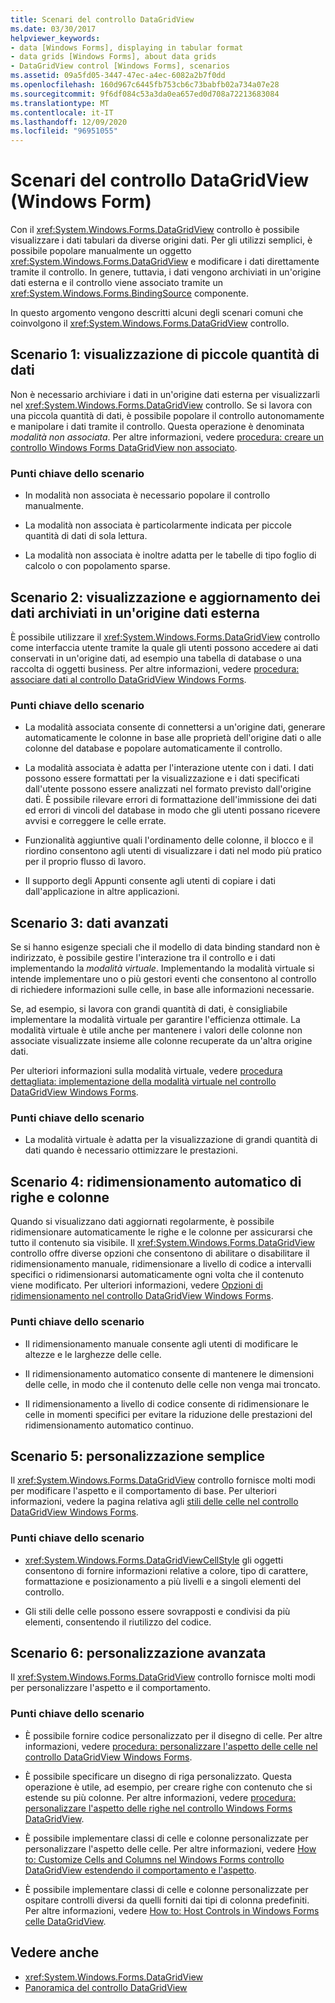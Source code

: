 ```yaml
---
title: Scenari del controllo DataGridView
ms.date: 03/30/2017
helpviewer_keywords:
- data [Windows Forms], displaying in tabular format
- data grids [Windows Forms], about data grids
- DataGridView control [Windows Forms], scenarios
ms.assetid: 09a5fd05-3447-47ec-a4ec-6082a2b7f0dd
ms.openlocfilehash: 160d967c6445fb753cb6c73babfb02a734a07e28
ms.sourcegitcommit: 9f6df084c53a3da0ea657ed0d708a72213683084
ms.translationtype: MT
ms.contentlocale: it-IT
ms.lasthandoff: 12/09/2020
ms.locfileid: "96951055"
---
```

# <a name="datagridview-control-scenarios-windows-forms"></a>Scenari del controllo DataGridView (Windows Form)
Con il <xref:System.Windows.Forms.DataGridView> controllo è possibile visualizzare i dati tabulari da diverse origini dati. Per gli utilizzi semplici, è possibile popolare manualmente un oggetto <xref:System.Windows.Forms.DataGridView> e modificare i dati direttamente tramite il controllo. In genere, tuttavia, i dati vengono archiviati in un'origine dati esterna e il controllo viene associato tramite un <xref:System.Windows.Forms.BindingSource> componente.  
  
 In questo argomento vengono descritti alcuni degli scenari comuni che coinvolgono il <xref:System.Windows.Forms.DataGridView> controllo.  
  
## <a name="scenario-1-displaying-small-amounts-of-data"></a>Scenario 1: visualizzazione di piccole quantità di dati  
 Non è necessario archiviare i dati in un'origine dati esterna per visualizzarli nel <xref:System.Windows.Forms.DataGridView> controllo. Se si lavora con una piccola quantità di dati, è possibile popolare il controllo autonomamente e manipolare i dati tramite il controllo. Questa operazione è denominata *modalità non associata*. Per altre informazioni, vedere [procedura: creare un controllo Windows Forms DataGridView non associato](how-to-create-an-unbound-windows-forms-datagridview-control.md).  
  
### <a name="scenario-key-points"></a>Punti chiave dello scenario  
  
- In modalità non associata è necessario popolare il controllo manualmente.  
  
- La modalità non associata è particolarmente indicata per piccole quantità di dati di sola lettura.  
  
- La modalità non associata è inoltre adatta per le tabelle di tipo foglio di calcolo o con popolamento sparse.  
  
## <a name="scenario-2-viewing-and-updating-data-stored-in-an-external-data-source"></a>Scenario 2: visualizzazione e aggiornamento dei dati archiviati in un'origine dati esterna  
 È possibile utilizzare il <xref:System.Windows.Forms.DataGridView> controllo come interfaccia utente tramite la quale gli utenti possono accedere ai dati conservati in un'origine dati, ad esempio una tabella di database o una raccolta di oggetti business. Per altre informazioni, vedere [procedura: associare dati al controllo DataGridView Windows Forms](how-to-bind-data-to-the-windows-forms-datagridview-control.md).  
  
### <a name="scenario-key-points"></a>Punti chiave dello scenario  
  
- La modalità associata consente di connettersi a un'origine dati, generare automaticamente le colonne in base alle proprietà dell'origine dati o alle colonne del database e popolare automaticamente il controllo.  
  
- La modalità associata è adatta per l'interazione utente con i dati. I dati possono essere formattati per la visualizzazione e i dati specificati dall'utente possono essere analizzati nel formato previsto dall'origine dati. È possibile rilevare errori di formattazione dell'immissione dei dati ed errori di vincoli del database in modo che gli utenti possano ricevere avvisi e correggere le celle errate.  
  
- Funzionalità aggiuntive quali l'ordinamento delle colonne, il blocco e il riordino consentono agli utenti di visualizzare i dati nel modo più pratico per il proprio flusso di lavoro.  
  
- Il supporto degli Appunti consente agli utenti di copiare i dati dall'applicazione in altre applicazioni.  
  
## <a name="scenario-3-advanced-data"></a>Scenario 3: dati avanzati  
 Se si hanno esigenze speciali che il modello di data binding standard non è indirizzato, è possibile gestire l'interazione tra il controllo e i dati implementando la *modalità virtuale*. Implementando la modalità virtuale si intende implementare uno o più gestori eventi che consentono al controllo di richiedere informazioni sulle celle, in base alle informazioni necessarie.  
  
 Se, ad esempio, si lavora con grandi quantità di dati, è consigliabile implementare la modalità virtuale per garantire l'efficienza ottimale. La modalità virtuale è utile anche per mantenere i valori delle colonne non associate visualizzate insieme alle colonne recuperate da un'altra origine dati.  
  
 Per ulteriori informazioni sulla modalità virtuale, vedere [procedura dettagliata: implementazione della modalità virtuale nel controllo DataGridView Windows Forms](implementing-virtual-mode-wf-datagridview-control.md).  
  
### <a name="scenario-key-points"></a>Punti chiave dello scenario  
  
- La modalità virtuale è adatta per la visualizzazione di grandi quantità di dati quando è necessario ottimizzare le prestazioni.  
  
## <a name="scenario-4-automatically-resizing-rows-and-columns"></a>Scenario 4: ridimensionamento automatico di righe e colonne  
 Quando si visualizzano dati aggiornati regolarmente, è possibile ridimensionare automaticamente le righe e le colonne per assicurarsi che tutto il contenuto sia visibile. Il <xref:System.Windows.Forms.DataGridView> controllo offre diverse opzioni che consentono di abilitare o disabilitare il ridimensionamento manuale, ridimensionare a livello di codice a intervalli specifici o ridimensionarsi automaticamente ogni volta che il contenuto viene modificato. Per ulteriori informazioni, vedere [Opzioni di ridimensionamento nel controllo DataGridView Windows Forms](sizing-options-in-the-windows-forms-datagridview-control.md).  
  
### <a name="scenario-key-points"></a>Punti chiave dello scenario  
  
- Il ridimensionamento manuale consente agli utenti di modificare le altezze e le larghezze delle celle.  
  
- Il ridimensionamento automatico consente di mantenere le dimensioni delle celle, in modo che il contenuto delle celle non venga mai troncato.  
  
- Il ridimensionamento a livello di codice consente di ridimensionare le celle in momenti specifici per evitare la riduzione delle prestazioni del ridimensionamento automatico continuo.  
  
## <a name="scenario-5-simple-customization"></a>Scenario 5: personalizzazione semplice  
 Il <xref:System.Windows.Forms.DataGridView> controllo fornisce molti modi per modificare l'aspetto e il comportamento di base. Per ulteriori informazioni, vedere la pagina relativa agli [stili delle celle nel controllo DataGridView Windows Forms](cell-styles-in-the-windows-forms-datagridview-control.md).  
  
### <a name="scenario-key-points"></a>Punti chiave dello scenario  
  
- <xref:System.Windows.Forms.DataGridViewCellStyle> gli oggetti consentono di fornire informazioni relative a colore, tipo di carattere, formattazione e posizionamento a più livelli e a singoli elementi del controllo.  
  
- Gli stili delle celle possono essere sovrapposti e condivisi da più elementi, consentendo il riutilizzo del codice.  
  
## <a name="scenario-6-advanced-customization"></a>Scenario 6: personalizzazione avanzata  
 Il <xref:System.Windows.Forms.DataGridView> controllo fornisce molti modi per personalizzare l'aspetto e il comportamento.  
  
### <a name="scenario-key-points"></a>Punti chiave dello scenario  
  
- È possibile fornire codice personalizzato per il disegno di celle. Per altre informazioni, vedere [procedura: personalizzare l'aspetto delle celle nel controllo DataGridView Windows Forms](customize-the-appearance-of-cells-in-the-datagrid.md).  
  
- È possibile specificare un disegno di riga personalizzato. Questa operazione è utile, ad esempio, per creare righe con contenuto che si estende su più colonne. Per altre informazioni, vedere [procedura: personalizzare l'aspetto delle righe nel controllo Windows Forms DataGridView](customize-the-appearance-of-rows-in-the-datagrid.md).  
  
- È possibile implementare classi di celle e colonne personalizzate per personalizzare l'aspetto delle celle. Per altre informazioni, vedere [How to: Customize Cells and Columns nel Windows Forms controllo DataGridView estendendo il comportamento e l'aspetto](customize-cells-and-columns-in-the-datagrid-by-extending-behavior.md).  
  
- È possibile implementare classi di celle e colonne personalizzate per ospitare controlli diversi da quelli forniti dai tipi di colonna predefiniti. Per altre informazioni, vedere [How to: Host Controls in Windows Forms celle DataGridView](how-to-host-controls-in-windows-forms-datagridview-cells.md).  
  
## <a name="see-also"></a>Vedere anche

- <xref:System.Windows.Forms.DataGridView>
- [Panoramica del controllo DataGridView](datagridview-control-overview-windows-forms.md)
